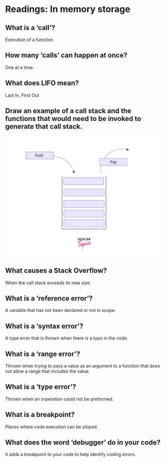 # Readings: In memory storage

## What is a ‘call’?

Execution of a function.

## How many ‘calls’ can happen at once?

One at a time.

## What does LIFO mean?

Last In, First Out

## Draw an example of a call stack and the functions that would need to be invoked to generate that call stack.

![img](image.png)

## What causes a Stack Overflow?

When the call stack exceeds its max size.

## What is a ‘reference error’?

A variable that has not been declared or not in scope.

## What is a ‘syntax error’?

A type error that is thrown when there is a typo in the code.

## What is a ‘range error’?

Thrown when trying to pass a value as an argument to a function that does not allow a range that includes the value.

## What is a ‘type error’?

Thrown when an orperation could not be preformed.

## What is a breakpoint?

Places where code execution can be stoped.

## What does the word ‘debugger’ do in your code?

It adds a breakpoint to your code to help identify coding errors.
